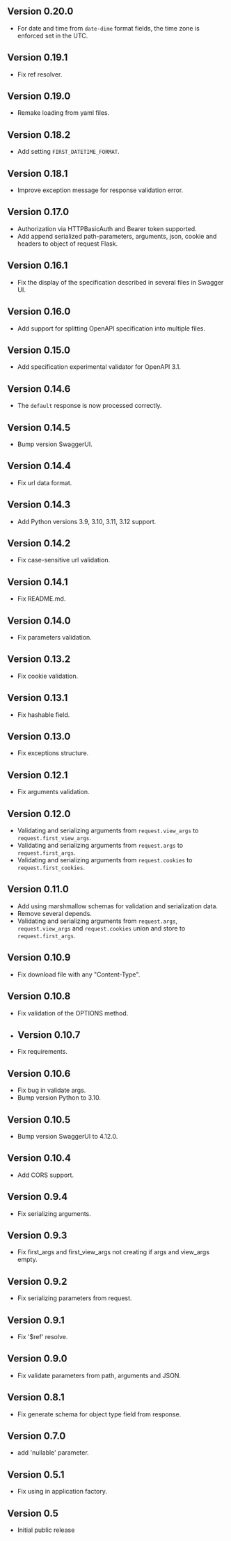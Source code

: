 ## Version 0.20.0

* For date and time from `date-dime` format fields, the time zone is enforced set in the UTC.

## Version 0.19.1

* Fix ref resolver.

## Version 0.19.0

* Remake loading from yaml files.

## Version 0.18.2

* Add setting `FIRST_DATETIME_FORMAT`.

## Version 0.18.1

* Improve exception message for response validation error.

## Version 0.17.0

* Authorization via HTTPBasicAuth and Bearer token supported.
* Add append serialized path-parameters, arguments, json, cookie and headers to object of request
  Flask.

## Version 0.16.1

* Fix the display of the specification described in several files in Swagger UI.

## Version 0.16.0

* Add support for splitting OpenAPI specification into multiple files.

## Version 0.15.0

* Add specification experimental validator for OpenAPI 3.1.

## Version 0.14.6

* The `default` response is now processed correctly.

## Version 0.14.5

* Bump version SwaggerUI.

## Version 0.14.4

* Fix url data format.

## Version 0.14.3

* Add Python versions 3.9, 3.10, 3.11, 3.12 support.

## Version 0.14.2

* Fix case-sensitive url validation.

## Version 0.14.1

* Fix README.md.

## Version 0.14.0

* Fix parameters validation.

## Version 0.13.2

* Fix cookie validation.

## Version 0.13.1

* Fix hashable field.

## Version 0.13.0

* Fix exceptions structure.

## Version 0.12.1

* Fix arguments validation.

## Version 0.12.0

* Validating and serializing arguments from `request.view_args` to `request.first_view_args`.
* Validating and serializing arguments from `request.args` to `request.first_args`.
* Validating and serializing arguments from `request.cookies` to `request.first_cookies`.

## Version 0.11.0

* Add using marshmallow schemas for validation and serialization data.
* Remove several depends.
* Validating and serializing arguments from `request.args`, `request.view_args`
  and `request.cookies` union and store to `request.first_args`.

## Version 0.10.9

* Fix download file with any "Content-Type".

## Version 0.10.8

* Fix validation of the OPTIONS method.

* ## Version 0.10.7

* Fix requirements.

## Version 0.10.6

* Fix bug in validate args.
* Bump version Python to 3.10.

## Version 0.10.5

* Bump version SwaggerUI to 4.12.0.

## Version 0.10.4

* Add CORS support.

## Version 0.9.4

* Fix serializing arguments.

## Version 0.9.3

* Fix first_args and first_view_args not creating if args and view_args empty.

## Version 0.9.2

* Fix serializing parameters from request.

## Version 0.9.1

* Fix '$ref' resolve.

## Version 0.9.0

* Fix validate parameters from path, arguments and JSON.

## Version 0.8.1

* Fix generate schema for object type field from response.

## Version 0.7.0

* add 'nullable' parameter.

## Version 0.5.1

* Fix using in application factory.

## Version 0.5

* Initial public release
